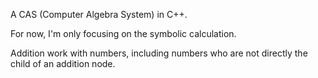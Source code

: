 A CAS (Computer Algebra System) in C++.


For now, I'm only focusing on the symbolic calculation.


Addition work with numbers, including numbers who are not directly the child of an addition node.